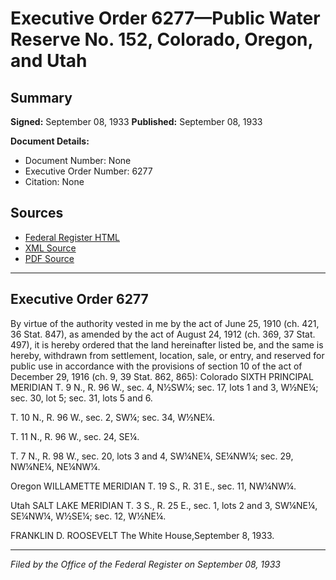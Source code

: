 # Executive Order 6277—Public Water Reserve No. 152, Colorado, Oregon, and Utah

## Summary

**Signed:** September 08, 1933
**Published:** September 08, 1933

**Document Details:**
- Document Number: None
- Executive Order Number: 6277
- Citation: None

## Sources
- [Federal Register HTML](https://www.presidency.ucsb.edu/documents/executive-order-6277-public-water-reserve-no-152-colorado-oregon-and-utah)
- [XML Source](None)
- [PDF Source](None)

---

## Executive Order 6277

By virtue of the authority vested in me by the act of June 25, 1910 (ch. 421, 36 Stat. 847), as amended by the act of August 24, 1912 (ch. 369, 37 Stat. 497), it is hereby ordered that the land hereinafter listed be, and the same is hereby, withdrawn from settlement, location, sale, or entry, and reserved for public use in accordance with the provisions of section 10 of the act of December 29, 1916 (ch. 9, 39 Stat. 862, 865):
Colorado
SIXTH PRINCIPAL MERIDIAN
T. 9 N., R. 96 W., sec. 4, N½SW¼;
sec. 17, lots 1 and 3, W½NE¼;
sec. 30, lot 5;
sec. 31, lots 5 and 6.

T. 10 N., R. 96 W., sec. 2, SW¼;
sec. 34, W½NE¼.

T. 11 N., R. 96 W., sec. 24, SE¼.

T. 7 N., R. 98 W., sec. 20, lots 3 and 4, SW¼NE¼, SE¼NW¼;
sec. 29, NW¼NE¼, NE¼NW¼.

Oregon
WILLAMETTE MERIDIAN
T. 19 S., R. 31 E., sec. 11, NW¼NW¼.

Utah
SALT LAKE MERIDIAN
T. 3 S., R. 25 E., sec. 1, lots 2 and 3, SW¼NE¼, SE¼NW¼, W½SE¼;
sec. 12, W½NE¼.

FRANKLIN D. ROOSEVELT
The White House,September 8, 1933.

---

*Filed by the Office of the Federal Register on September 08, 1933*
